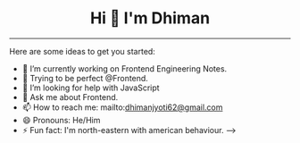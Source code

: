 

<center> <h1> Hi 👋 I'm Dhiman </h1> </center>
<hr>

Here are some ideas to get you started:

- 🔭 I’m currently working on Frontend Engineering Notes.
- 🌱 Trying to be perfect @Frontend.
- 🤔 I’m looking for help with JavaScript
- 💬 Ask me about Frontend.
- 📫 How to reach me: mailto:dhimanjyoti62@gmail.com
- 😄 Pronouns: He/Him
- ⚡ Fun fact: I'm north-eastern with american behaviour.
--> 
